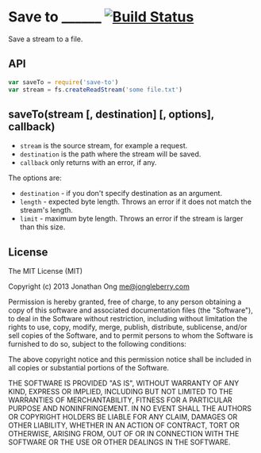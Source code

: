 # Save to ______ [![Build Status](https://travis-ci.org/stream-utils/save-to.png)](https://travis-ci.org/stream-utils/save-to)

Save a stream to a file.

## API

```js
var saveTo = require('save-to')
var stream = fs.createReadStream('some file.txt')
```

## saveTo(stream [, destination] [, options], callback)

- `stream` is the source stream, for example a request.
- `destination` is the path where the stream will be saved.
- `callback` only returns with an error, if any.

The options are:

- `destination` - if you don't specify destination as an argument.
- `length` - expected byte length. Throws an error if it does not match the stream's length.
- `limit` - maximum byte length. Throws an error if the stream is larger than this size.

## License

The MIT License (MIT)

Copyright (c) 2013 Jonathan Ong me@jongleberry.com

Permission is hereby granted, free of charge, to any person obtaining a copy
of this software and associated documentation files (the "Software"), to deal
in the Software without restriction, including without limitation the rights
to use, copy, modify, merge, publish, distribute, sublicense, and/or sell
copies of the Software, and to permit persons to whom the Software is
furnished to do so, subject to the following conditions:

The above copyright notice and this permission notice shall be included in
all copies or substantial portions of the Software.

THE SOFTWARE IS PROVIDED "AS IS", WITHOUT WARRANTY OF ANY KIND, EXPRESS OR
IMPLIED, INCLUDING BUT NOT LIMITED TO THE WARRANTIES OF MERCHANTABILITY,
FITNESS FOR A PARTICULAR PURPOSE AND NONINFRINGEMENT. IN NO EVENT SHALL THE
AUTHORS OR COPYRIGHT HOLDERS BE LIABLE FOR ANY CLAIM, DAMAGES OR OTHER
LIABILITY, WHETHER IN AN ACTION OF CONTRACT, TORT OR OTHERWISE, ARISING FROM,
OUT OF OR IN CONNECTION WITH THE SOFTWARE OR THE USE OR OTHER DEALINGS IN
THE SOFTWARE.
